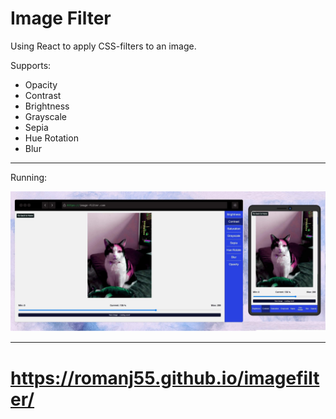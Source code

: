 # Image Filter
Using React to apply CSS-filters to an image.

Supports:
  - Opacity
  - Contrast
  - Brightness
  - Grayscale
  - Sepia
  - Hue Rotation
  - Blur

---
Running:

![Running](imageFilterCombined.jpg "running")

---

# https://romanj55.github.io/imagefilter/
